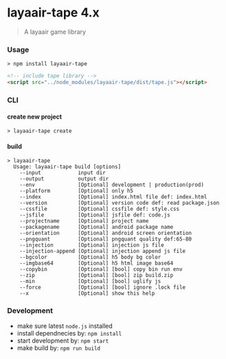 # layaair-tape 4.x
> A layaair game library

### Usage

```
> npm install layaair-tape
```

```html
<!-- include tape library -->
<script src="../node_modules/layaair-tape/dist/tape.js"></script>
```

### CLI

#### create new project
```
> layaair-tape create
```

#### build
```
> layaair-tape
  Usage: layaair-tape build [options]
    --input            input dir
    --output           output dir
    --env              [Optional] development | production(prod)
    --platform         [Optional] only h5
    --index            [Optional] index.html file def: index.html
    --version          [Optional] version code def: read package.json
    --cssfile          [Optional] cssfile def: style.css
    --jsfile           [Optional] jsfile def: code.js
    --projectname      [Optional] project name
    --packagename      [Optional] android package name
    --orientation      [Optional] android screen orientation
    --pngquant         [Optional] pngquant quality def:65-80
    --injection        [Optional] injection js file
    --injection-append [Optional] injection append js file
    --bgcolor          [Optional] h5 body bg color
    --imgbase64        [Optional] h5 html image base64
    --copybin          [Optional] [bool] copy bin run env
    --zip              [Optional] [bool] zip build.zip
    --min              [Optional] [bool] uglify js
    --force            [Optional] [bool] ignore .lock file
    --x                [Optional] show this help
```

### Development
* make sure latest `node.js` installed
* install dependnecies by: `npm install`
* start development by: `npm start`
* make build by: `npm run build` 